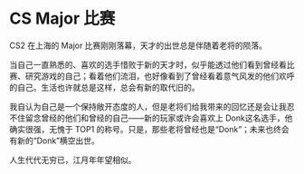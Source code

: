 # CS Major 比赛

CS2 在上海的 Major 比赛刚刚落幕，天才的出世总是伴随着老将的陨落。

当自己一直熟悉的、喜欢的选手惜败于新的天才时，似乎能透过他们看到曾经看比赛、研究游戏的自己；看着他们流泪，也好像看到了曾经看着意气风发的他们欢呼的自己。生活也许就总是这样，总会有新的取代旧的。

我自认为自己是一个保持敞开态度的人，但是老将们给我带来的回忆还是会让我忍不住留念曾经的他们和曾经的自己——新的玩家或许会喜欢上 Donk这名选手，他确实很强，无愧于 TOP1 的称号。只是，那些老将曾经也是“Donk”；未来也终会有新的“Donk”横空出世。

人生代代无穷已，江月年年望相似。